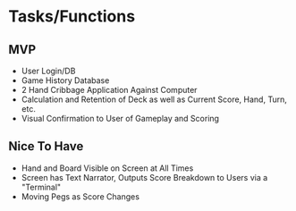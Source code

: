 # Tasks/Functions

## MVP
- User Login/DB
- Game History Database
- 2 Hand Cribbage Application Against Computer
- Calculation and Retention of Deck as well as Current Score, Hand, Turn, etc.
- Visual Confirmation to User of Gameplay and Scoring

## Nice To Have
- Hand and Board Visible on Screen at All Times
- Screen has Text Narrator, Outputs Score Breakdown to Users via a "Terminal"
- Moving Pegs as Score Changes